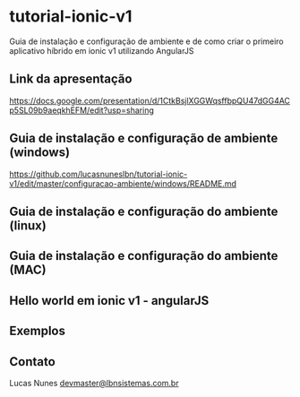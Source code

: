 # tutorial-ionic-v1
Guia de instalação e configuração de ambiente e de como criar o primeiro aplicativo híbrido em ionic v1 utilizando AngularJS
## Link da apresentação 
https://docs.google.com/presentation/d/1CtkBsjlXGGWqsffbpQU47dGG4ACp5SL09b9aeqkhEFM/edit?usp=sharing
## Guia de instalação e configuração de ambiente (windows)
https://github.com/lucasnuneslbn/tutorial-ionic-v1/edit/master/configuracao-ambiente/windows/README.md
## Guia de instalação e configuração do ambiente (linux)
## Guia de instalação e configuração do ambiente (MAC)
## Hello world em ionic v1 - angularJS
## Exemplos
## Contato
Lucas Nunes <devmaster@lbnsistemas.com.br>

